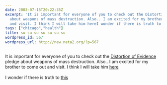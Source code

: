 ```yaml
---
date: 2003-07-15T20:22:35Z
excerpt: 'It is important for everyone of you to check out the Distortion of Evidence  pledge
  about weapons of mass destruction. Also.. I am excited for my brother to come out
  and visit. I think I will take him hereI wonder if there is truth to '
tags: ["chicago","health"]
title: su su su su su su su
wordpress_id: 567
wordpress_url: http://new.nata2.org/?p=567
---
```


It is important for everyone of you to check out the <a href="http://www.moveon.org/wmdpledge/nozip.html?id=">Distortion of Evidence </a> pledge about weapons of mass destruction. Also.. I am excited for my brother to come out and visit. I think I will take him <a href="http://metromix.chicagotribune.com/dining/mmx-11792_lgcy.story">here</a><br/><br/>I wonder if there is truth to <a href="http://news.bbc.co.uk/2/hi/health/3012322.stm">this</a>
